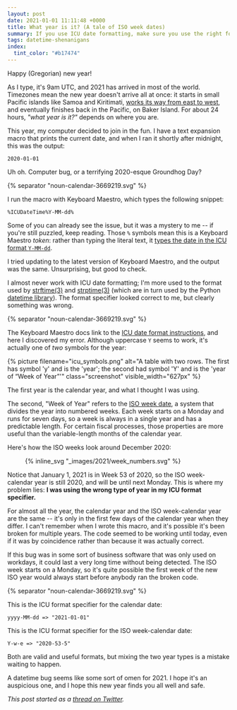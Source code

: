 ```yaml
---
layout: post
date: 2021-01-01 11:11:48 +0000
title: What year is it? (A tale of ISO week dates)
summary: If you use ICU date formatting, make sure you use the right format specifier for year.
tags: datetime-shenanigans
index:
  tint_color: "#b17474"
---
```


Happy (Gregorian) new year!

As I type, it's 9am UTC, and 2021 has arrived in most of the world.
Timezones mean the new year doesn't arrive all at once: it starts in small Pacific islands like Samoa and Kiritimati, [works its way from east to west][timezones], and eventually finishes back in the Pacific, on Baker Island.
For about 24 hours, *"what year is it?"* depends on where you are.

This year, my computer decided to join in the fun.
I have a text expansion macro that prints the current date, and when I ran it shortly after midnight, this was the output:

```
2020-01-01
```

Uh oh.
Computer bug, or a terrifying 2020-esque Groundhog Day?

[timezones]: https://www.timeanddate.com/counters/firstnewyear.html



{% separator "noun-calendar-3669219.svg" %}



I run the macro with Keyboard Maestro, which types the following snippet:

```
%ICUDateTime%Y-MM-dd%
```

Some of you can already see the issue, but it was a mystery to me -- if you're still puzzled, keep reading.
Those `%` symbols mean this is a Keyboard Maestro *token*: rather than typing the literal text, it [types the date in the ICU format `Y-MM-dd`][kmaestro].

I tried updating to the latest version of Keyboard Maestro, and the output was the same.
Unsurprising, but good to check.

I almost never work with ICU date formatting; I'm more used to the format used by [strftime(3)][strftime] and [strptime(3)][strptime] (which are in turn used by the Python [datetime library][datetime]).
The format specifier looked correct to me, but clearly something was wrong.

[kmaestro]: https://wiki.keyboardmaestro.com/token/ICUDateTime
[strftime]: https://linux.die.net/man/3/strftime
[strptime]: https://linux.die.net/man/3/strptime
[datetime]: https://docs.python.org/3/library/datetime.html



{% separator "noun-calendar-3669219.svg" %}



The Keyboard Maestro docs link to the [ICU date format instructions](https://unicode-org.github.io/icu/userguide/format_parse/datetime/#date-field-symbol-table), and here I discovered my error.
Although uppercase `Y` seems to work, it's actually one of *two* symbols for the year:

{%
  picture
  filename="icu_symbols.png"
  alt="A table with two rows. The first has symbol 'y' and is the 'year'; the second had symbol 'Y' and is the 'year of “Week of Year”'"
  class="screenshot"
  visible_width="627px"
%}

The first year is the calendar year, and what I thought I was using.

The second, "Week of Year" refers to the [ISO week date](https://en.wikipedia.org/wiki/ISO_week_date), a system that divides the year into numbered weeks.
Each week starts on a Monday and runs for seven days, so a week is always in a single year and has a predictable length.
For certain fiscal processes, those properties are more useful than the variable-length months of the calendar year.

Here's how the ISO weeks look around December 2020:

<figure style="max-width: 500px;">
{% inline_svg "_images/2021/week_numbers.svg" %}
</figure>

Notice that January 1, 2021 is in Week 53 of 2020, so the ISO week-calendar year is still 2020, and will be until next Monday.
This is where my problem lies: **I was using the wrong type of year in my ICU format specifier.**

For almost all the year, the calendar year and the ISO week-calendar year are the same -- it's only in the first few days of the calendar year when they differ.
I can't remember when I wrote this macro, and it's possible it's been broken for multiple years.
The code seemed to be working until today, even if it was by coincidence rather than because it was actually correct.

If this bug was in some sort of business software that was only used on workdays, it could last a very long time without being detected.
The ISO week starts on a Monday, so it's quite possible the first week of the new ISO year would always start before anybody ran the broken code.



{% separator "noun-calendar-3669219.svg" %}



This is the ICU format specifier for the calendar date:

```
yyyy-MM-dd => "2021-01-01"
```

This is the ICU format specifier for the ISO week-calendar date:

```
Y-w-e => "2020-53-5"
```

Both are valid and useful formats, but mixing the two year types is a mistake waiting to happen.

A datetime bug seems like some sort of omen for 2021.
I hope it's an auspicious one, and I hope this new year finds you all well and safe.

*This post started as a [thread on Twitter](https://twitter.com/alexwlchan/status/1344809737322377221).*
